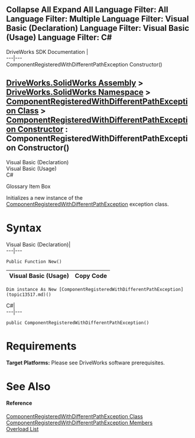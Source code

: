 Collapse All Expand All Language Filter: All  Language Filter: Multiple  Language Filter: Visual Basic (Declaration) Language Filter: Visual Basic (Usage) Language Filter: C#  
---  
DriveWorks SDK Documentation  |   
---|---  
ComponentRegisteredWithDifferentPathException Constructor()   
  
[DriveWorks.SolidWorks Assembly](topic13342.md) > [DriveWorks.SolidWorks Namespace](topic13345.md) > [ComponentRegisteredWithDifferentPathException Class](topic13517.md) > [ComponentRegisteredWithDifferentPathException Constructor](topic13523.md) : ComponentRegisteredWithDifferentPathException Constructor()  
---  
  
Visual Basic (Declaration)    
Visual Basic (Usage)    
C# 

Glossary Item Box

Initializes a new instance of the [ComponentRegisteredWithDifferentPathException](topic13517.md) exception class. 

# Syntax

Visual Basic (Declaration)|   
---|---  
      
    
    Public Function New()  
  
Visual Basic (Usage)| Copy Code  
---|---  
      
    
    Dim instance As New [ComponentRegisteredWithDifferentPathException](topic13517.md)()  
  
C#|   
---|---  
      
    
    public ComponentRegisteredWithDifferentPathException()  
  
# Requirements

**Target Platforms:** Please see DriveWorks software prerequisites.

# See Also

#### Reference

[ComponentRegisteredWithDifferentPathException Class](topic13517.md)   
[ComponentRegisteredWithDifferentPathException Members](topic13518.md)   
[Overload List](topic13523.md)


